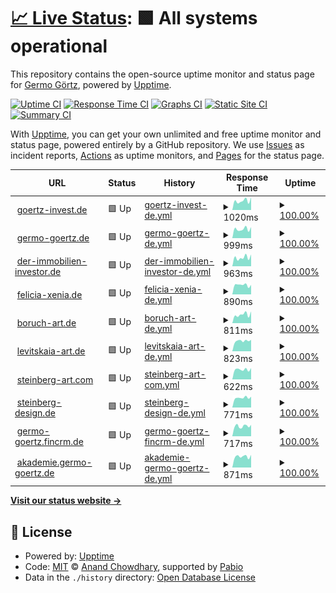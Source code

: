 # [📈 Live Status](https://aisbergde.github.io/upptime): <!--live status--> **🟩 All systems operational**

This repository contains the open-source uptime monitor and status page for [Germo Görtz](www.aisberg.de), powered by [Upptime](https://github.com/upptime/upptime).

[![Uptime CI](https://github.com/aisbergde/upptime/workflows/Uptime%20CI/badge.svg)](https://github.com/aisbergde/upptime/actions?query=workflow%3A%22Uptime+CI%22)
[![Response Time CI](https://github.com/aisbergde/upptime/workflows/Response%20Time%20CI/badge.svg)](https://github.com/aisbergde/upptime/actions?query=workflow%3A%22Response+Time+CI%22)
[![Graphs CI](https://github.com/aisbergde/upptime/workflows/Graphs%20CI/badge.svg)](https://github.com/aisbergde/upptime/actions?query=workflow%3A%22Graphs+CI%22)
[![Static Site CI](https://github.com/aisbergde/upptime/workflows/Static%20Site%20CI/badge.svg)](https://github.com/aisbergde/upptime/actions?query=workflow%3A%22Static+Site+CI%22)
[![Summary CI](https://github.com/aisbergde/upptime/workflows/Summary%20CI/badge.svg)](https://github.com/aisbergde/upptime/actions?query=workflow%3A%22Summary+CI%22)

With [Upptime](https://upptime.js.org), you can get your own unlimited and free uptime monitor and status page, powered entirely by a GitHub repository. We use [Issues](https://github.com/aisbergde/upptime/issues) as incident reports, [Actions](https://github.com/aisbergde/upptime/actions) as uptime monitors, and [Pages](https://aisbergde.github.io/upptime) for the status page.

<!--start: status pages-->
<!-- This summary is generated by Upptime (https://github.com/upptime/upptime) -->
<!-- Do not edit this manually, your changes will be overwritten -->
<!-- prettier-ignore -->
| URL | Status | History | Response Time | Uptime |
| --- | ------ | ------- | ------------- | ------ |
| <img alt="" src="https://icons.duckduckgo.com/ip3/goertz-invest.de.ico" height="13"> [goertz-invest.de](https://goertz-invest.de) | 🟩 Up | [goertz-invest-de.yml](https://github.com/aisbergde/upptime/commits/HEAD/history/goertz-invest-de.yml) | <details><summary><img alt="Response time graph" src="./graphs/goertz-invest-de/response-time-week.png" height="20"> 1020ms</summary><br><a href="https://aisbergde.github.io/upptime/history/goertz-invest-de"><img alt="Response time 1020" src="https://img.shields.io/endpoint?url=https%3A%2F%2Fraw.githubusercontent.com%2Faisbergde%2Fupptime%2FHEAD%2Fapi%2Fgoertz-invest-de%2Fresponse-time.json"></a><br><a href="https://aisbergde.github.io/upptime/history/goertz-invest-de"><img alt="24-hour response time 1395" src="https://img.shields.io/endpoint?url=https%3A%2F%2Fraw.githubusercontent.com%2Faisbergde%2Fupptime%2FHEAD%2Fapi%2Fgoertz-invest-de%2Fresponse-time-day.json"></a><br><a href="https://aisbergde.github.io/upptime/history/goertz-invest-de"><img alt="7-day response time 1020" src="https://img.shields.io/endpoint?url=https%3A%2F%2Fraw.githubusercontent.com%2Faisbergde%2Fupptime%2FHEAD%2Fapi%2Fgoertz-invest-de%2Fresponse-time-week.json"></a><br><a href="https://aisbergde.github.io/upptime/history/goertz-invest-de"><img alt="30-day response time 960" src="https://img.shields.io/endpoint?url=https%3A%2F%2Fraw.githubusercontent.com%2Faisbergde%2Fupptime%2FHEAD%2Fapi%2Fgoertz-invest-de%2Fresponse-time-month.json"></a><br><a href="https://aisbergde.github.io/upptime/history/goertz-invest-de"><img alt="1-year response time 1020" src="https://img.shields.io/endpoint?url=https%3A%2F%2Fraw.githubusercontent.com%2Faisbergde%2Fupptime%2FHEAD%2Fapi%2Fgoertz-invest-de%2Fresponse-time-year.json"></a></details> | <details><summary><a href="https://aisbergde.github.io/upptime/history/goertz-invest-de">100.00%</a></summary><a href="https://aisbergde.github.io/upptime/history/goertz-invest-de"><img alt="All-time uptime 99.94%" src="https://img.shields.io/endpoint?url=https%3A%2F%2Fraw.githubusercontent.com%2Faisbergde%2Fupptime%2FHEAD%2Fapi%2Fgoertz-invest-de%2Fuptime.json"></a><br><a href="https://aisbergde.github.io/upptime/history/goertz-invest-de"><img alt="24-hour uptime 100.00%" src="https://img.shields.io/endpoint?url=https%3A%2F%2Fraw.githubusercontent.com%2Faisbergde%2Fupptime%2FHEAD%2Fapi%2Fgoertz-invest-de%2Fuptime-day.json"></a><br><a href="https://aisbergde.github.io/upptime/history/goertz-invest-de"><img alt="7-day uptime 100.00%" src="https://img.shields.io/endpoint?url=https%3A%2F%2Fraw.githubusercontent.com%2Faisbergde%2Fupptime%2FHEAD%2Fapi%2Fgoertz-invest-de%2Fuptime-week.json"></a><br><a href="https://aisbergde.github.io/upptime/history/goertz-invest-de"><img alt="30-day uptime 99.92%" src="https://img.shields.io/endpoint?url=https%3A%2F%2Fraw.githubusercontent.com%2Faisbergde%2Fupptime%2FHEAD%2Fapi%2Fgoertz-invest-de%2Fuptime-month.json"></a><br><a href="https://aisbergde.github.io/upptime/history/goertz-invest-de"><img alt="1-year uptime 99.94%" src="https://img.shields.io/endpoint?url=https%3A%2F%2Fraw.githubusercontent.com%2Faisbergde%2Fupptime%2FHEAD%2Fapi%2Fgoertz-invest-de%2Fuptime-year.json"></a></details>
| <img alt="" src="https://icons.duckduckgo.com/ip3/germo-goertz.de.ico" height="13"> [germo-goertz.de](https://germo-goertz.de) | 🟩 Up | [germo-goertz-de.yml](https://github.com/aisbergde/upptime/commits/HEAD/history/germo-goertz-de.yml) | <details><summary><img alt="Response time graph" src="./graphs/germo-goertz-de/response-time-week.png" height="20"> 999ms</summary><br><a href="https://aisbergde.github.io/upptime/history/germo-goertz-de"><img alt="Response time 1122" src="https://img.shields.io/endpoint?url=https%3A%2F%2Fraw.githubusercontent.com%2Faisbergde%2Fupptime%2FHEAD%2Fapi%2Fgermo-goertz-de%2Fresponse-time.json"></a><br><a href="https://aisbergde.github.io/upptime/history/germo-goertz-de"><img alt="24-hour response time 1214" src="https://img.shields.io/endpoint?url=https%3A%2F%2Fraw.githubusercontent.com%2Faisbergde%2Fupptime%2FHEAD%2Fapi%2Fgermo-goertz-de%2Fresponse-time-day.json"></a><br><a href="https://aisbergde.github.io/upptime/history/germo-goertz-de"><img alt="7-day response time 999" src="https://img.shields.io/endpoint?url=https%3A%2F%2Fraw.githubusercontent.com%2Faisbergde%2Fupptime%2FHEAD%2Fapi%2Fgermo-goertz-de%2Fresponse-time-week.json"></a><br><a href="https://aisbergde.github.io/upptime/history/germo-goertz-de"><img alt="30-day response time 1085" src="https://img.shields.io/endpoint?url=https%3A%2F%2Fraw.githubusercontent.com%2Faisbergde%2Fupptime%2FHEAD%2Fapi%2Fgermo-goertz-de%2Fresponse-time-month.json"></a><br><a href="https://aisbergde.github.io/upptime/history/germo-goertz-de"><img alt="1-year response time 1122" src="https://img.shields.io/endpoint?url=https%3A%2F%2Fraw.githubusercontent.com%2Faisbergde%2Fupptime%2FHEAD%2Fapi%2Fgermo-goertz-de%2Fresponse-time-year.json"></a></details> | <details><summary><a href="https://aisbergde.github.io/upptime/history/germo-goertz-de">100.00%</a></summary><a href="https://aisbergde.github.io/upptime/history/germo-goertz-de"><img alt="All-time uptime 99.97%" src="https://img.shields.io/endpoint?url=https%3A%2F%2Fraw.githubusercontent.com%2Faisbergde%2Fupptime%2FHEAD%2Fapi%2Fgermo-goertz-de%2Fuptime.json"></a><br><a href="https://aisbergde.github.io/upptime/history/germo-goertz-de"><img alt="24-hour uptime 100.00%" src="https://img.shields.io/endpoint?url=https%3A%2F%2Fraw.githubusercontent.com%2Faisbergde%2Fupptime%2FHEAD%2Fapi%2Fgermo-goertz-de%2Fuptime-day.json"></a><br><a href="https://aisbergde.github.io/upptime/history/germo-goertz-de"><img alt="7-day uptime 100.00%" src="https://img.shields.io/endpoint?url=https%3A%2F%2Fraw.githubusercontent.com%2Faisbergde%2Fupptime%2FHEAD%2Fapi%2Fgermo-goertz-de%2Fuptime-week.json"></a><br><a href="https://aisbergde.github.io/upptime/history/germo-goertz-de"><img alt="30-day uptime 99.95%" src="https://img.shields.io/endpoint?url=https%3A%2F%2Fraw.githubusercontent.com%2Faisbergde%2Fupptime%2FHEAD%2Fapi%2Fgermo-goertz-de%2Fuptime-month.json"></a><br><a href="https://aisbergde.github.io/upptime/history/germo-goertz-de"><img alt="1-year uptime 99.97%" src="https://img.shields.io/endpoint?url=https%3A%2F%2Fraw.githubusercontent.com%2Faisbergde%2Fupptime%2FHEAD%2Fapi%2Fgermo-goertz-de%2Fuptime-year.json"></a></details>
| <img alt="" src="https://icons.duckduckgo.com/ip3/der-immobilien-investor.de.ico" height="13"> [der-immobilien-investor.de](https://der-immobilien-investor.de/) | 🟩 Up | [der-immobilien-investor-de.yml](https://github.com/aisbergde/upptime/commits/HEAD/history/der-immobilien-investor-de.yml) | <details><summary><img alt="Response time graph" src="./graphs/der-immobilien-investor-de/response-time-week.png" height="20"> 963ms</summary><br><a href="https://aisbergde.github.io/upptime/history/der-immobilien-investor-de"><img alt="Response time 1693" src="https://img.shields.io/endpoint?url=https%3A%2F%2Fraw.githubusercontent.com%2Faisbergde%2Fupptime%2FHEAD%2Fapi%2Fder-immobilien-investor-de%2Fresponse-time.json"></a><br><a href="https://aisbergde.github.io/upptime/history/der-immobilien-investor-de"><img alt="24-hour response time 1298" src="https://img.shields.io/endpoint?url=https%3A%2F%2Fraw.githubusercontent.com%2Faisbergde%2Fupptime%2FHEAD%2Fapi%2Fder-immobilien-investor-de%2Fresponse-time-day.json"></a><br><a href="https://aisbergde.github.io/upptime/history/der-immobilien-investor-de"><img alt="7-day response time 963" src="https://img.shields.io/endpoint?url=https%3A%2F%2Fraw.githubusercontent.com%2Faisbergde%2Fupptime%2FHEAD%2Fapi%2Fder-immobilien-investor-de%2Fresponse-time-week.json"></a><br><a href="https://aisbergde.github.io/upptime/history/der-immobilien-investor-de"><img alt="30-day response time 1507" src="https://img.shields.io/endpoint?url=https%3A%2F%2Fraw.githubusercontent.com%2Faisbergde%2Fupptime%2FHEAD%2Fapi%2Fder-immobilien-investor-de%2Fresponse-time-month.json"></a><br><a href="https://aisbergde.github.io/upptime/history/der-immobilien-investor-de"><img alt="1-year response time 1693" src="https://img.shields.io/endpoint?url=https%3A%2F%2Fraw.githubusercontent.com%2Faisbergde%2Fupptime%2FHEAD%2Fapi%2Fder-immobilien-investor-de%2Fresponse-time-year.json"></a></details> | <details><summary><a href="https://aisbergde.github.io/upptime/history/der-immobilien-investor-de">100.00%</a></summary><a href="https://aisbergde.github.io/upptime/history/der-immobilien-investor-de"><img alt="All-time uptime 99.97%" src="https://img.shields.io/endpoint?url=https%3A%2F%2Fraw.githubusercontent.com%2Faisbergde%2Fupptime%2FHEAD%2Fapi%2Fder-immobilien-investor-de%2Fuptime.json"></a><br><a href="https://aisbergde.github.io/upptime/history/der-immobilien-investor-de"><img alt="24-hour uptime 100.00%" src="https://img.shields.io/endpoint?url=https%3A%2F%2Fraw.githubusercontent.com%2Faisbergde%2Fupptime%2FHEAD%2Fapi%2Fder-immobilien-investor-de%2Fuptime-day.json"></a><br><a href="https://aisbergde.github.io/upptime/history/der-immobilien-investor-de"><img alt="7-day uptime 100.00%" src="https://img.shields.io/endpoint?url=https%3A%2F%2Fraw.githubusercontent.com%2Faisbergde%2Fupptime%2FHEAD%2Fapi%2Fder-immobilien-investor-de%2Fuptime-week.json"></a><br><a href="https://aisbergde.github.io/upptime/history/der-immobilien-investor-de"><img alt="30-day uptime 99.96%" src="https://img.shields.io/endpoint?url=https%3A%2F%2Fraw.githubusercontent.com%2Faisbergde%2Fupptime%2FHEAD%2Fapi%2Fder-immobilien-investor-de%2Fuptime-month.json"></a><br><a href="https://aisbergde.github.io/upptime/history/der-immobilien-investor-de"><img alt="1-year uptime 99.97%" src="https://img.shields.io/endpoint?url=https%3A%2F%2Fraw.githubusercontent.com%2Faisbergde%2Fupptime%2FHEAD%2Fapi%2Fder-immobilien-investor-de%2Fuptime-year.json"></a></details>
| <img alt="" src="https://icons.duckduckgo.com/ip3/felicia-xenia.de.ico" height="13"> [felicia-xenia.de](https://felicia-xenia.de/) | 🟩 Up | [felicia-xenia-de.yml](https://github.com/aisbergde/upptime/commits/HEAD/history/felicia-xenia-de.yml) | <details><summary><img alt="Response time graph" src="./graphs/felicia-xenia-de/response-time-week.png" height="20"> 890ms</summary><br><a href="https://aisbergde.github.io/upptime/history/felicia-xenia-de"><img alt="Response time 932" src="https://img.shields.io/endpoint?url=https%3A%2F%2Fraw.githubusercontent.com%2Faisbergde%2Fupptime%2FHEAD%2Fapi%2Ffelicia-xenia-de%2Fresponse-time.json"></a><br><a href="https://aisbergde.github.io/upptime/history/felicia-xenia-de"><img alt="24-hour response time 894" src="https://img.shields.io/endpoint?url=https%3A%2F%2Fraw.githubusercontent.com%2Faisbergde%2Fupptime%2FHEAD%2Fapi%2Ffelicia-xenia-de%2Fresponse-time-day.json"></a><br><a href="https://aisbergde.github.io/upptime/history/felicia-xenia-de"><img alt="7-day response time 890" src="https://img.shields.io/endpoint?url=https%3A%2F%2Fraw.githubusercontent.com%2Faisbergde%2Fupptime%2FHEAD%2Fapi%2Ffelicia-xenia-de%2Fresponse-time-week.json"></a><br><a href="https://aisbergde.github.io/upptime/history/felicia-xenia-de"><img alt="30-day response time 910" src="https://img.shields.io/endpoint?url=https%3A%2F%2Fraw.githubusercontent.com%2Faisbergde%2Fupptime%2FHEAD%2Fapi%2Ffelicia-xenia-de%2Fresponse-time-month.json"></a><br><a href="https://aisbergde.github.io/upptime/history/felicia-xenia-de"><img alt="1-year response time 932" src="https://img.shields.io/endpoint?url=https%3A%2F%2Fraw.githubusercontent.com%2Faisbergde%2Fupptime%2FHEAD%2Fapi%2Ffelicia-xenia-de%2Fresponse-time-year.json"></a></details> | <details><summary><a href="https://aisbergde.github.io/upptime/history/felicia-xenia-de">100.00%</a></summary><a href="https://aisbergde.github.io/upptime/history/felicia-xenia-de"><img alt="All-time uptime 99.96%" src="https://img.shields.io/endpoint?url=https%3A%2F%2Fraw.githubusercontent.com%2Faisbergde%2Fupptime%2FHEAD%2Fapi%2Ffelicia-xenia-de%2Fuptime.json"></a><br><a href="https://aisbergde.github.io/upptime/history/felicia-xenia-de"><img alt="24-hour uptime 100.00%" src="https://img.shields.io/endpoint?url=https%3A%2F%2Fraw.githubusercontent.com%2Faisbergde%2Fupptime%2FHEAD%2Fapi%2Ffelicia-xenia-de%2Fuptime-day.json"></a><br><a href="https://aisbergde.github.io/upptime/history/felicia-xenia-de"><img alt="7-day uptime 100.00%" src="https://img.shields.io/endpoint?url=https%3A%2F%2Fraw.githubusercontent.com%2Faisbergde%2Fupptime%2FHEAD%2Fapi%2Ffelicia-xenia-de%2Fuptime-week.json"></a><br><a href="https://aisbergde.github.io/upptime/history/felicia-xenia-de"><img alt="30-day uptime 99.95%" src="https://img.shields.io/endpoint?url=https%3A%2F%2Fraw.githubusercontent.com%2Faisbergde%2Fupptime%2FHEAD%2Fapi%2Ffelicia-xenia-de%2Fuptime-month.json"></a><br><a href="https://aisbergde.github.io/upptime/history/felicia-xenia-de"><img alt="1-year uptime 99.96%" src="https://img.shields.io/endpoint?url=https%3A%2F%2Fraw.githubusercontent.com%2Faisbergde%2Fupptime%2FHEAD%2Fapi%2Ffelicia-xenia-de%2Fuptime-year.json"></a></details>
| <img alt="" src="https://icons.duckduckgo.com/ip3/boruch-art.de.ico" height="13"> [boruch-art.de](https://boruch-art.de/) | 🟩 Up | [boruch-art-de.yml](https://github.com/aisbergde/upptime/commits/HEAD/history/boruch-art-de.yml) | <details><summary><img alt="Response time graph" src="./graphs/boruch-art-de/response-time-week.png" height="20"> 811ms</summary><br><a href="https://aisbergde.github.io/upptime/history/boruch-art-de"><img alt="Response time 842" src="https://img.shields.io/endpoint?url=https%3A%2F%2Fraw.githubusercontent.com%2Faisbergde%2Fupptime%2FHEAD%2Fapi%2Fboruch-art-de%2Fresponse-time.json"></a><br><a href="https://aisbergde.github.io/upptime/history/boruch-art-de"><img alt="24-hour response time 1103" src="https://img.shields.io/endpoint?url=https%3A%2F%2Fraw.githubusercontent.com%2Faisbergde%2Fupptime%2FHEAD%2Fapi%2Fboruch-art-de%2Fresponse-time-day.json"></a><br><a href="https://aisbergde.github.io/upptime/history/boruch-art-de"><img alt="7-day response time 811" src="https://img.shields.io/endpoint?url=https%3A%2F%2Fraw.githubusercontent.com%2Faisbergde%2Fupptime%2FHEAD%2Fapi%2Fboruch-art-de%2Fresponse-time-week.json"></a><br><a href="https://aisbergde.github.io/upptime/history/boruch-art-de"><img alt="30-day response time 831" src="https://img.shields.io/endpoint?url=https%3A%2F%2Fraw.githubusercontent.com%2Faisbergde%2Fupptime%2FHEAD%2Fapi%2Fboruch-art-de%2Fresponse-time-month.json"></a><br><a href="https://aisbergde.github.io/upptime/history/boruch-art-de"><img alt="1-year response time 842" src="https://img.shields.io/endpoint?url=https%3A%2F%2Fraw.githubusercontent.com%2Faisbergde%2Fupptime%2FHEAD%2Fapi%2Fboruch-art-de%2Fresponse-time-year.json"></a></details> | <details><summary><a href="https://aisbergde.github.io/upptime/history/boruch-art-de">100.00%</a></summary><a href="https://aisbergde.github.io/upptime/history/boruch-art-de"><img alt="All-time uptime 100.00%" src="https://img.shields.io/endpoint?url=https%3A%2F%2Fraw.githubusercontent.com%2Faisbergde%2Fupptime%2FHEAD%2Fapi%2Fboruch-art-de%2Fuptime.json"></a><br><a href="https://aisbergde.github.io/upptime/history/boruch-art-de"><img alt="24-hour uptime 100.00%" src="https://img.shields.io/endpoint?url=https%3A%2F%2Fraw.githubusercontent.com%2Faisbergde%2Fupptime%2FHEAD%2Fapi%2Fboruch-art-de%2Fuptime-day.json"></a><br><a href="https://aisbergde.github.io/upptime/history/boruch-art-de"><img alt="7-day uptime 100.00%" src="https://img.shields.io/endpoint?url=https%3A%2F%2Fraw.githubusercontent.com%2Faisbergde%2Fupptime%2FHEAD%2Fapi%2Fboruch-art-de%2Fuptime-week.json"></a><br><a href="https://aisbergde.github.io/upptime/history/boruch-art-de"><img alt="30-day uptime 100.00%" src="https://img.shields.io/endpoint?url=https%3A%2F%2Fraw.githubusercontent.com%2Faisbergde%2Fupptime%2FHEAD%2Fapi%2Fboruch-art-de%2Fuptime-month.json"></a><br><a href="https://aisbergde.github.io/upptime/history/boruch-art-de"><img alt="1-year uptime 100.00%" src="https://img.shields.io/endpoint?url=https%3A%2F%2Fraw.githubusercontent.com%2Faisbergde%2Fupptime%2FHEAD%2Fapi%2Fboruch-art-de%2Fuptime-year.json"></a></details>
| <img alt="" src="https://icons.duckduckgo.com/ip3/levitskaia-art.de.ico" height="13"> [levitskaia-art.de](https://levitskaia-art.de/) | 🟩 Up | [levitskaia-art-de.yml](https://github.com/aisbergde/upptime/commits/HEAD/history/levitskaia-art-de.yml) | <details><summary><img alt="Response time graph" src="./graphs/levitskaia-art-de/response-time-week.png" height="20"> 823ms</summary><br><a href="https://aisbergde.github.io/upptime/history/levitskaia-art-de"><img alt="Response time 885" src="https://img.shields.io/endpoint?url=https%3A%2F%2Fraw.githubusercontent.com%2Faisbergde%2Fupptime%2FHEAD%2Fapi%2Flevitskaia-art-de%2Fresponse-time.json"></a><br><a href="https://aisbergde.github.io/upptime/history/levitskaia-art-de"><img alt="24-hour response time 901" src="https://img.shields.io/endpoint?url=https%3A%2F%2Fraw.githubusercontent.com%2Faisbergde%2Fupptime%2FHEAD%2Fapi%2Flevitskaia-art-de%2Fresponse-time-day.json"></a><br><a href="https://aisbergde.github.io/upptime/history/levitskaia-art-de"><img alt="7-day response time 823" src="https://img.shields.io/endpoint?url=https%3A%2F%2Fraw.githubusercontent.com%2Faisbergde%2Fupptime%2FHEAD%2Fapi%2Flevitskaia-art-de%2Fresponse-time-week.json"></a><br><a href="https://aisbergde.github.io/upptime/history/levitskaia-art-de"><img alt="30-day response time 871" src="https://img.shields.io/endpoint?url=https%3A%2F%2Fraw.githubusercontent.com%2Faisbergde%2Fupptime%2FHEAD%2Fapi%2Flevitskaia-art-de%2Fresponse-time-month.json"></a><br><a href="https://aisbergde.github.io/upptime/history/levitskaia-art-de"><img alt="1-year response time 885" src="https://img.shields.io/endpoint?url=https%3A%2F%2Fraw.githubusercontent.com%2Faisbergde%2Fupptime%2FHEAD%2Fapi%2Flevitskaia-art-de%2Fresponse-time-year.json"></a></details> | <details><summary><a href="https://aisbergde.github.io/upptime/history/levitskaia-art-de">100.00%</a></summary><a href="https://aisbergde.github.io/upptime/history/levitskaia-art-de"><img alt="All-time uptime 100.00%" src="https://img.shields.io/endpoint?url=https%3A%2F%2Fraw.githubusercontent.com%2Faisbergde%2Fupptime%2FHEAD%2Fapi%2Flevitskaia-art-de%2Fuptime.json"></a><br><a href="https://aisbergde.github.io/upptime/history/levitskaia-art-de"><img alt="24-hour uptime 100.00%" src="https://img.shields.io/endpoint?url=https%3A%2F%2Fraw.githubusercontent.com%2Faisbergde%2Fupptime%2FHEAD%2Fapi%2Flevitskaia-art-de%2Fuptime-day.json"></a><br><a href="https://aisbergde.github.io/upptime/history/levitskaia-art-de"><img alt="7-day uptime 100.00%" src="https://img.shields.io/endpoint?url=https%3A%2F%2Fraw.githubusercontent.com%2Faisbergde%2Fupptime%2FHEAD%2Fapi%2Flevitskaia-art-de%2Fuptime-week.json"></a><br><a href="https://aisbergde.github.io/upptime/history/levitskaia-art-de"><img alt="30-day uptime 100.00%" src="https://img.shields.io/endpoint?url=https%3A%2F%2Fraw.githubusercontent.com%2Faisbergde%2Fupptime%2FHEAD%2Fapi%2Flevitskaia-art-de%2Fuptime-month.json"></a><br><a href="https://aisbergde.github.io/upptime/history/levitskaia-art-de"><img alt="1-year uptime 100.00%" src="https://img.shields.io/endpoint?url=https%3A%2F%2Fraw.githubusercontent.com%2Faisbergde%2Fupptime%2FHEAD%2Fapi%2Flevitskaia-art-de%2Fuptime-year.json"></a></details>
| <img alt="" src="https://icons.duckduckgo.com/ip3/steinberg-art.com.ico" height="13"> [steinberg-art.com](https://steinberg-art.com/) | 🟩 Up | [steinberg-art-com.yml](https://github.com/aisbergde/upptime/commits/HEAD/history/steinberg-art-com.yml) | <details><summary><img alt="Response time graph" src="./graphs/steinberg-art-com/response-time-week.png" height="20"> 622ms</summary><br><a href="https://aisbergde.github.io/upptime/history/steinberg-art-com"><img alt="Response time 664" src="https://img.shields.io/endpoint?url=https%3A%2F%2Fraw.githubusercontent.com%2Faisbergde%2Fupptime%2FHEAD%2Fapi%2Fsteinberg-art-com%2Fresponse-time.json"></a><br><a href="https://aisbergde.github.io/upptime/history/steinberg-art-com"><img alt="24-hour response time 710" src="https://img.shields.io/endpoint?url=https%3A%2F%2Fraw.githubusercontent.com%2Faisbergde%2Fupptime%2FHEAD%2Fapi%2Fsteinberg-art-com%2Fresponse-time-day.json"></a><br><a href="https://aisbergde.github.io/upptime/history/steinberg-art-com"><img alt="7-day response time 622" src="https://img.shields.io/endpoint?url=https%3A%2F%2Fraw.githubusercontent.com%2Faisbergde%2Fupptime%2FHEAD%2Fapi%2Fsteinberg-art-com%2Fresponse-time-week.json"></a><br><a href="https://aisbergde.github.io/upptime/history/steinberg-art-com"><img alt="30-day response time 658" src="https://img.shields.io/endpoint?url=https%3A%2F%2Fraw.githubusercontent.com%2Faisbergde%2Fupptime%2FHEAD%2Fapi%2Fsteinberg-art-com%2Fresponse-time-month.json"></a><br><a href="https://aisbergde.github.io/upptime/history/steinberg-art-com"><img alt="1-year response time 664" src="https://img.shields.io/endpoint?url=https%3A%2F%2Fraw.githubusercontent.com%2Faisbergde%2Fupptime%2FHEAD%2Fapi%2Fsteinberg-art-com%2Fresponse-time-year.json"></a></details> | <details><summary><a href="https://aisbergde.github.io/upptime/history/steinberg-art-com">100.00%</a></summary><a href="https://aisbergde.github.io/upptime/history/steinberg-art-com"><img alt="All-time uptime 100.00%" src="https://img.shields.io/endpoint?url=https%3A%2F%2Fraw.githubusercontent.com%2Faisbergde%2Fupptime%2FHEAD%2Fapi%2Fsteinberg-art-com%2Fuptime.json"></a><br><a href="https://aisbergde.github.io/upptime/history/steinberg-art-com"><img alt="24-hour uptime 100.00%" src="https://img.shields.io/endpoint?url=https%3A%2F%2Fraw.githubusercontent.com%2Faisbergde%2Fupptime%2FHEAD%2Fapi%2Fsteinberg-art-com%2Fuptime-day.json"></a><br><a href="https://aisbergde.github.io/upptime/history/steinberg-art-com"><img alt="7-day uptime 100.00%" src="https://img.shields.io/endpoint?url=https%3A%2F%2Fraw.githubusercontent.com%2Faisbergde%2Fupptime%2FHEAD%2Fapi%2Fsteinberg-art-com%2Fuptime-week.json"></a><br><a href="https://aisbergde.github.io/upptime/history/steinberg-art-com"><img alt="30-day uptime 100.00%" src="https://img.shields.io/endpoint?url=https%3A%2F%2Fraw.githubusercontent.com%2Faisbergde%2Fupptime%2FHEAD%2Fapi%2Fsteinberg-art-com%2Fuptime-month.json"></a><br><a href="https://aisbergde.github.io/upptime/history/steinberg-art-com"><img alt="1-year uptime 100.00%" src="https://img.shields.io/endpoint?url=https%3A%2F%2Fraw.githubusercontent.com%2Faisbergde%2Fupptime%2FHEAD%2Fapi%2Fsteinberg-art-com%2Fuptime-year.json"></a></details>
| <img alt="" src="https://icons.duckduckgo.com/ip3/steinberg-design.de.ico" height="13"> [steinberg-design.de](https://steinberg-design.de/) | 🟩 Up | [steinberg-design-de.yml](https://github.com/aisbergde/upptime/commits/HEAD/history/steinberg-design-de.yml) | <details><summary><img alt="Response time graph" src="./graphs/steinberg-design-de/response-time-week.png" height="20"> 771ms</summary><br><a href="https://aisbergde.github.io/upptime/history/steinberg-design-de"><img alt="Response time 877" src="https://img.shields.io/endpoint?url=https%3A%2F%2Fraw.githubusercontent.com%2Faisbergde%2Fupptime%2FHEAD%2Fapi%2Fsteinberg-design-de%2Fresponse-time.json"></a><br><a href="https://aisbergde.github.io/upptime/history/steinberg-design-de"><img alt="24-hour response time 849" src="https://img.shields.io/endpoint?url=https%3A%2F%2Fraw.githubusercontent.com%2Faisbergde%2Fupptime%2FHEAD%2Fapi%2Fsteinberg-design-de%2Fresponse-time-day.json"></a><br><a href="https://aisbergde.github.io/upptime/history/steinberg-design-de"><img alt="7-day response time 771" src="https://img.shields.io/endpoint?url=https%3A%2F%2Fraw.githubusercontent.com%2Faisbergde%2Fupptime%2FHEAD%2Fapi%2Fsteinberg-design-de%2Fresponse-time-week.json"></a><br><a href="https://aisbergde.github.io/upptime/history/steinberg-design-de"><img alt="30-day response time 866" src="https://img.shields.io/endpoint?url=https%3A%2F%2Fraw.githubusercontent.com%2Faisbergde%2Fupptime%2FHEAD%2Fapi%2Fsteinberg-design-de%2Fresponse-time-month.json"></a><br><a href="https://aisbergde.github.io/upptime/history/steinberg-design-de"><img alt="1-year response time 877" src="https://img.shields.io/endpoint?url=https%3A%2F%2Fraw.githubusercontent.com%2Faisbergde%2Fupptime%2FHEAD%2Fapi%2Fsteinberg-design-de%2Fresponse-time-year.json"></a></details> | <details><summary><a href="https://aisbergde.github.io/upptime/history/steinberg-design-de">100.00%</a></summary><a href="https://aisbergde.github.io/upptime/history/steinberg-design-de"><img alt="All-time uptime 99.97%" src="https://img.shields.io/endpoint?url=https%3A%2F%2Fraw.githubusercontent.com%2Faisbergde%2Fupptime%2FHEAD%2Fapi%2Fsteinberg-design-de%2Fuptime.json"></a><br><a href="https://aisbergde.github.io/upptime/history/steinberg-design-de"><img alt="24-hour uptime 100.00%" src="https://img.shields.io/endpoint?url=https%3A%2F%2Fraw.githubusercontent.com%2Faisbergde%2Fupptime%2FHEAD%2Fapi%2Fsteinberg-design-de%2Fuptime-day.json"></a><br><a href="https://aisbergde.github.io/upptime/history/steinberg-design-de"><img alt="7-day uptime 100.00%" src="https://img.shields.io/endpoint?url=https%3A%2F%2Fraw.githubusercontent.com%2Faisbergde%2Fupptime%2FHEAD%2Fapi%2Fsteinberg-design-de%2Fuptime-week.json"></a><br><a href="https://aisbergde.github.io/upptime/history/steinberg-design-de"><img alt="30-day uptime 99.96%" src="https://img.shields.io/endpoint?url=https%3A%2F%2Fraw.githubusercontent.com%2Faisbergde%2Fupptime%2FHEAD%2Fapi%2Fsteinberg-design-de%2Fuptime-month.json"></a><br><a href="https://aisbergde.github.io/upptime/history/steinberg-design-de"><img alt="1-year uptime 99.97%" src="https://img.shields.io/endpoint?url=https%3A%2F%2Fraw.githubusercontent.com%2Faisbergde%2Fupptime%2FHEAD%2Fapi%2Fsteinberg-design-de%2Fuptime-year.json"></a></details>
| <img alt="" src="https://icons.duckduckgo.com/ip3/germo-goertz.fincrm.de.ico" height="13"> [germo-goertz.fincrm.de](https://germo-goertz.fincrm.de/) | 🟩 Up | [germo-goertz-fincrm-de.yml](https://github.com/aisbergde/upptime/commits/HEAD/history/germo-goertz-fincrm-de.yml) | <details><summary><img alt="Response time graph" src="./graphs/germo-goertz-fincrm-de/response-time-week.png" height="20"> 717ms</summary><br><a href="https://aisbergde.github.io/upptime/history/germo-goertz-fincrm-de"><img alt="Response time 740" src="https://img.shields.io/endpoint?url=https%3A%2F%2Fraw.githubusercontent.com%2Faisbergde%2Fupptime%2FHEAD%2Fapi%2Fgermo-goertz-fincrm-de%2Fresponse-time.json"></a><br><a href="https://aisbergde.github.io/upptime/history/germo-goertz-fincrm-de"><img alt="24-hour response time 807" src="https://img.shields.io/endpoint?url=https%3A%2F%2Fraw.githubusercontent.com%2Faisbergde%2Fupptime%2FHEAD%2Fapi%2Fgermo-goertz-fincrm-de%2Fresponse-time-day.json"></a><br><a href="https://aisbergde.github.io/upptime/history/germo-goertz-fincrm-de"><img alt="7-day response time 717" src="https://img.shields.io/endpoint?url=https%3A%2F%2Fraw.githubusercontent.com%2Faisbergde%2Fupptime%2FHEAD%2Fapi%2Fgermo-goertz-fincrm-de%2Fresponse-time-week.json"></a><br><a href="https://aisbergde.github.io/upptime/history/germo-goertz-fincrm-de"><img alt="30-day response time 681" src="https://img.shields.io/endpoint?url=https%3A%2F%2Fraw.githubusercontent.com%2Faisbergde%2Fupptime%2FHEAD%2Fapi%2Fgermo-goertz-fincrm-de%2Fresponse-time-month.json"></a><br><a href="https://aisbergde.github.io/upptime/history/germo-goertz-fincrm-de"><img alt="1-year response time 740" src="https://img.shields.io/endpoint?url=https%3A%2F%2Fraw.githubusercontent.com%2Faisbergde%2Fupptime%2FHEAD%2Fapi%2Fgermo-goertz-fincrm-de%2Fresponse-time-year.json"></a></details> | <details><summary><a href="https://aisbergde.github.io/upptime/history/germo-goertz-fincrm-de">100.00%</a></summary><a href="https://aisbergde.github.io/upptime/history/germo-goertz-fincrm-de"><img alt="All-time uptime 100.00%" src="https://img.shields.io/endpoint?url=https%3A%2F%2Fraw.githubusercontent.com%2Faisbergde%2Fupptime%2FHEAD%2Fapi%2Fgermo-goertz-fincrm-de%2Fuptime.json"></a><br><a href="https://aisbergde.github.io/upptime/history/germo-goertz-fincrm-de"><img alt="24-hour uptime 100.00%" src="https://img.shields.io/endpoint?url=https%3A%2F%2Fraw.githubusercontent.com%2Faisbergde%2Fupptime%2FHEAD%2Fapi%2Fgermo-goertz-fincrm-de%2Fuptime-day.json"></a><br><a href="https://aisbergde.github.io/upptime/history/germo-goertz-fincrm-de"><img alt="7-day uptime 100.00%" src="https://img.shields.io/endpoint?url=https%3A%2F%2Fraw.githubusercontent.com%2Faisbergde%2Fupptime%2FHEAD%2Fapi%2Fgermo-goertz-fincrm-de%2Fuptime-week.json"></a><br><a href="https://aisbergde.github.io/upptime/history/germo-goertz-fincrm-de"><img alt="30-day uptime 100.00%" src="https://img.shields.io/endpoint?url=https%3A%2F%2Fraw.githubusercontent.com%2Faisbergde%2Fupptime%2FHEAD%2Fapi%2Fgermo-goertz-fincrm-de%2Fuptime-month.json"></a><br><a href="https://aisbergde.github.io/upptime/history/germo-goertz-fincrm-de"><img alt="1-year uptime 100.00%" src="https://img.shields.io/endpoint?url=https%3A%2F%2Fraw.githubusercontent.com%2Faisbergde%2Fupptime%2FHEAD%2Fapi%2Fgermo-goertz-fincrm-de%2Fuptime-year.json"></a></details>
| <img alt="" src="https://icons.duckduckgo.com/ip3/akademie.germo-goertz.de.ico" height="13"> [akademie.germo-goertz.de](https://akademie.germo-goertz.de/) | 🟩 Up | [akademie-germo-goertz-de.yml](https://github.com/aisbergde/upptime/commits/HEAD/history/akademie-germo-goertz-de.yml) | <details><summary><img alt="Response time graph" src="./graphs/akademie-germo-goertz-de/response-time-week.png" height="20"> 871ms</summary><br><a href="https://aisbergde.github.io/upptime/history/akademie-germo-goertz-de"><img alt="Response time 1447" src="https://img.shields.io/endpoint?url=https%3A%2F%2Fraw.githubusercontent.com%2Faisbergde%2Fupptime%2FHEAD%2Fapi%2Fakademie-germo-goertz-de%2Fresponse-time.json"></a><br><a href="https://aisbergde.github.io/upptime/history/akademie-germo-goertz-de"><img alt="24-hour response time 994" src="https://img.shields.io/endpoint?url=https%3A%2F%2Fraw.githubusercontent.com%2Faisbergde%2Fupptime%2FHEAD%2Fapi%2Fakademie-germo-goertz-de%2Fresponse-time-day.json"></a><br><a href="https://aisbergde.github.io/upptime/history/akademie-germo-goertz-de"><img alt="7-day response time 871" src="https://img.shields.io/endpoint?url=https%3A%2F%2Fraw.githubusercontent.com%2Faisbergde%2Fupptime%2FHEAD%2Fapi%2Fakademie-germo-goertz-de%2Fresponse-time-week.json"></a><br><a href="https://aisbergde.github.io/upptime/history/akademie-germo-goertz-de"><img alt="30-day response time 1079" src="https://img.shields.io/endpoint?url=https%3A%2F%2Fraw.githubusercontent.com%2Faisbergde%2Fupptime%2FHEAD%2Fapi%2Fakademie-germo-goertz-de%2Fresponse-time-month.json"></a><br><a href="https://aisbergde.github.io/upptime/history/akademie-germo-goertz-de"><img alt="1-year response time 1447" src="https://img.shields.io/endpoint?url=https%3A%2F%2Fraw.githubusercontent.com%2Faisbergde%2Fupptime%2FHEAD%2Fapi%2Fakademie-germo-goertz-de%2Fresponse-time-year.json"></a></details> | <details><summary><a href="https://aisbergde.github.io/upptime/history/akademie-germo-goertz-de">100.00%</a></summary><a href="https://aisbergde.github.io/upptime/history/akademie-germo-goertz-de"><img alt="All-time uptime 100.00%" src="https://img.shields.io/endpoint?url=https%3A%2F%2Fraw.githubusercontent.com%2Faisbergde%2Fupptime%2FHEAD%2Fapi%2Fakademie-germo-goertz-de%2Fuptime.json"></a><br><a href="https://aisbergde.github.io/upptime/history/akademie-germo-goertz-de"><img alt="24-hour uptime 100.00%" src="https://img.shields.io/endpoint?url=https%3A%2F%2Fraw.githubusercontent.com%2Faisbergde%2Fupptime%2FHEAD%2Fapi%2Fakademie-germo-goertz-de%2Fuptime-day.json"></a><br><a href="https://aisbergde.github.io/upptime/history/akademie-germo-goertz-de"><img alt="7-day uptime 100.00%" src="https://img.shields.io/endpoint?url=https%3A%2F%2Fraw.githubusercontent.com%2Faisbergde%2Fupptime%2FHEAD%2Fapi%2Fakademie-germo-goertz-de%2Fuptime-week.json"></a><br><a href="https://aisbergde.github.io/upptime/history/akademie-germo-goertz-de"><img alt="30-day uptime 100.00%" src="https://img.shields.io/endpoint?url=https%3A%2F%2Fraw.githubusercontent.com%2Faisbergde%2Fupptime%2FHEAD%2Fapi%2Fakademie-germo-goertz-de%2Fuptime-month.json"></a><br><a href="https://aisbergde.github.io/upptime/history/akademie-germo-goertz-de"><img alt="1-year uptime 100.00%" src="https://img.shields.io/endpoint?url=https%3A%2F%2Fraw.githubusercontent.com%2Faisbergde%2Fupptime%2FHEAD%2Fapi%2Fakademie-germo-goertz-de%2Fuptime-year.json"></a></details>

<!--end: status pages-->

[**Visit our status website →**](https://aisbergde.github.io/upptime)

## 📄 License

- Powered by: [Upptime](https://github.com/upptime/upptime)
- Code: [MIT](./LICENSE) © [Anand Chowdhary](https://anandchowdhary.com), supported by [Pabio](https://pabio.com)
- Data in the `./history` directory: [Open Database License](https://opendatacommons.org/licenses/odbl/1-0/)
